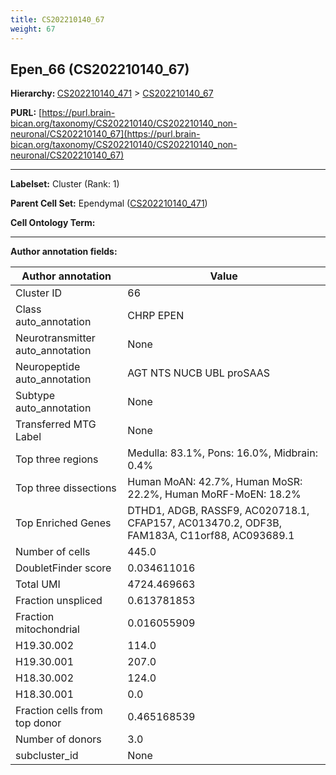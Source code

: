 ```yaml
---
title: CS202210140_67
weight: 67
---
```

## Epen_66 (CS202210140_67)
<b>Hierarchy: </b>
[CS202210140_471](../CS202210140_471) >
[CS202210140_67](../CS202210140_67)

**PURL:** [https://purl.brain-bican.org/taxonomy/CS202210140/CS202210140_non-neuronal/CS202210140_67](https://purl.brain-bican.org/taxonomy/CS202210140/CS202210140_non-neuronal/CS202210140_67)

---


**Labelset:** Cluster (Rank: 1)

**Parent Cell Set:** Ependymal ([CS202210140_471](../CS202210140_471))



**Cell Ontology Term:** 

[MARKER GENES.]: #


---

[TRANSFERRED ANNOTATIONS.]: #


[AUTHOR ANNOTATION FIELDS.]: #


**Author annotation fields:**

| Author annotation | Value |
|-------------------|-------|
|Cluster ID|66|
|Class auto_annotation|CHRP EPEN|
|Neurotransmitter auto_annotation|None|
|Neuropeptide auto_annotation|AGT NTS NUCB UBL proSAAS|
|Subtype auto_annotation|None|
|Transferred MTG Label|None|
|Top three regions|Medulla: 83.1%, Pons: 16.0%, Midbrain: 0.4%|
|Top three dissections|Human MoAN: 42.7%, Human MoSR: 22.2%, Human MoRF-MoEN: 18.2%|
|Top Enriched Genes|DTHD1, ADGB, RASSF9, AC020718.1, CFAP157, AC013470.2, ODF3B, FAM183A, C11orf88, AC093689.1|
|Number of cells|445.0|
|DoubletFinder score|0.034611016|
|Total UMI|4724.469663|
|Fraction unspliced|0.613781853|
|Fraction mitochondrial|0.016055909|
|H19.30.002|114.0|
|H19.30.001|207.0|
|H18.30.002|124.0|
|H18.30.001|0.0|
|Fraction cells from top donor|0.465168539|
|Number of donors|3.0|
|subcluster_id|None|
